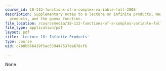 ```yaml
---
course_id: 18-112-functions-of-a-complex-variable-fall-2008
description: Supplementary notes to a lecture on infinite products, Weierstrass' canonical
  products, and the gamma function.
file_location: /coursemedia/18-112-functions-of-a-complex-variable-fall-2008/c7b8b056419f5ac539447537ea678cf6_lecture18.pdf
file_type: application/pdf
layout: pdf
title: 'Lecture 18: Infinite Products'
type: course
uid: c7b8b056419f5ac539447537ea678cf6

---
```

None